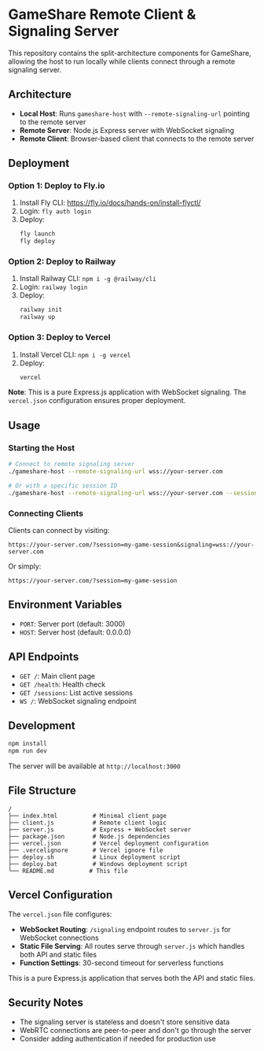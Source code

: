 # GameShare Remote Client & Signaling Server

This repository contains the split-architecture components for GameShare, allowing the host to run locally while clients connect through a remote signaling server.

## Architecture

- **Local Host**: Runs `gameshare-host` with `--remote-signaling-url` pointing to the remote server
- **Remote Server**: Node.js Express server with WebSocket signaling
- **Remote Client**: Browser-based client that connects to the remote server

## Deployment

### Option 1: Deploy to Fly.io

1. Install Fly CLI: https://fly.io/docs/hands-on/install-flyctl/
2. Login: `fly auth login`
3. Deploy:
   ```bash
   fly launch
   fly deploy
   ```

### Option 2: Deploy to Railway

1. Install Railway CLI: `npm i -g @railway/cli`
2. Login: `railway login`
3. Deploy:
   ```bash
   railway init
   railway up
   ```

### Option 3: Deploy to Vercel

1. Install Vercel CLI: `npm i -g vercel`
2. Deploy:
   ```bash
   vercel
   ```

**Note**: This is a pure Express.js application with WebSocket signaling. The `vercel.json` configuration ensures proper deployment.

## Usage

### Starting the Host

```bash
# Connect to remote signaling server
./gameshare-host --remote-signaling-url wss://your-server.com

# Or with a specific session ID
./gameshare-host --remote-signaling-url wss://your-server.com --session-id my-game-session
```

### Connecting Clients

Clients can connect by visiting:
```
https://your-server.com/?session=my-game-session&signaling=wss://your-server.com
```

Or simply:
```
https://your-server.com/?session=my-game-session
```

## Environment Variables

- `PORT`: Server port (default: 3000)
- `HOST`: Server host (default: 0.0.0.0)

## API Endpoints

- `GET /`: Main client page
- `GET /health`: Health check
- `GET /sessions`: List active sessions
- `WS /`: WebSocket signaling endpoint

## Development

```bash
npm install
npm run dev
```

The server will be available at `http://localhost:3000`

## File Structure

```
/
├── index.html          # Minimal client page
├── client.js           # Remote client logic
├── server.js           # Express + WebSocket server
├── package.json        # Node.js dependencies
├── vercel.json         # Vercel deployment configuration
├── .vercelignore       # Vercel ignore file
├── deploy.sh           # Linux deployment script
├── deploy.bat          # Windows deployment script
└── README.md          # This file
```

## Vercel Configuration

The `vercel.json` file configures:
- **WebSocket Routing**: `/signaling` endpoint routes to `server.js` for WebSocket connections
- **Static File Serving**: All routes serve through `server.js` which handles both API and static files
- **Function Settings**: 30-second timeout for serverless functions

This is a pure Express.js application that serves both the API and static files.

## Security Notes

- The signaling server is stateless and doesn't store sensitive data
- WebRTC connections are peer-to-peer and don't go through the server
- Consider adding authentication if needed for production use

